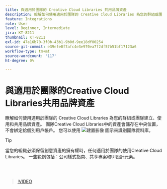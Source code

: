 ```yaml
---
title: 與適用於團隊的 Creative Cloud Libraries 共用品牌資產
description: 瞭解如何使用適用於團隊的 Creative Cloud Libraries 為您的群組或團隊建立、使用和共用品牌資產
feature: Integrations
role: User
level: Beginner, Intermediate
jira: KT-8211
thumbnail: KT-8211
exl-id: 47a16b70-3f0b-43b1-9b0d-9ee18df00254
source-git-commit: e39efe0f7afc4e3e970ea7f2df57b51bf17123a6
workflow-type: tm+mt
source-wordcount: '117'
ht-degree: 0%

---
```


# 與適用於團隊的Creative Cloud Libraries共用品牌資產

瞭解如何使用適用於團隊的 Creative Cloud Libraries 為您的群組或團隊建立、使用和共用品牌資產。 團隊Creative Cloud Libraries中的資產會儲存在中央位置，不會綁定給個別用戶帳戶。 您可以使用 ![建置影像](assets/Smock_Building_18_N.png) 圖示來識別團隊資料庫。

>[!TIP]
>
>當您的組織必須保留創意資產的擁有權時，任何適用於團隊的使用Creative Cloud Libraries。 一些範例包括：公司樣式指南、共享專案和UI設計元素。

<br> 

>[!VIDEO](https://video.tv.adobe.com/v/3449199?hidetitle=true&captions=chi_hant)
